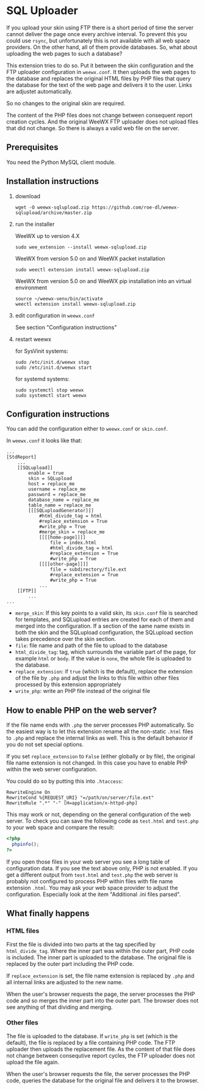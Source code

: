 # SQL Uploader

If you upload your skin using FTP there is a short period of time the server
cannot deliver the page once every archive interval. To prevent this you
could use `rsync`, but unfortunately this is not available with all web
space providers. On the other hand, all of them provide databases. So,
what about uploading the web pages to such a database?

This extension tries to do so. Put it between the skin configuration and the
FTP uploader configuration in `weewx.conf`. It then uploads the web pages
to the database and replaces the original HTML files by PHP files that
query the database for the text of the web page and delivers it to the
user. Links are adjustet automatically.

So no changes to the original skin are required.

The content of the PHP files does not change between consequent report
creation cycles. And the original WeeWX FTP uploader does not upload
files that did not change. So there is always a valid web file on the
server.

## Prerequisites

You need the Python MySQL client module.

## Installation instructions

1) download

   ```
   wget -O weewx-sqlupload.zip https://github.com/roe-dl/weewx-sqlupload/archive/master.zip
   ```

2) run the installer

   WeeWX up to version 4.X

   ```shell
   sudo wee_extension --install weewx-sqlupload.zip
   ```

   WeeWX from version 5.0 on and WeeWX packet installation

   ```shell
   sudo weectl extension install weewx-sqlupload.zip
   ```

   WeeWX from version 5.0 on and WeeWX pip installation into an virtual environment

   ```shell
   source ~/weewx-venv/bin/activate
   weectl extension install weewx-sqlupload.zip
   ```
   
3) edit configuration in `weewx.conf`

   See section "Configuration instructions"

5) restart weewx

   for SysVinit systems:

   ```shell
   sudo /etc/init.d/weewx stop
   sudo /etc/init.d/weewx start
   ```

   for systemd systems:

   ```shell
   sudo systemctl stop weewx
   sudo systemctl start weewx
   ```

## Configuration instructions

You can add the configuration either to `weewx.conf` or `skin.conf`.

In `weewx.conf` it looks like that:
```
...
[StdReport]
    ...
    [[SQLupload]]
        enable = true
        skin = SQLupload
        host = replace_me
        username = replace_me
        password = replace_me
        database_name = replace_me
        table_name = replace_me
        [[[SQLuploadGenerator]]]
            #html_divide_tag = html
            #replace_extension = True
            #write_php = True
            #merge_skin = replace_me
            [[[[home-page]]]]
                file = index.html
                #html_divide_tag = html
                #replace_extension = True
                #write_php = True
            [[[[other-page]]]]
                file = subdirectory/file.ext
                #replace_extension = True
                #write_php = True
            ...
    [[FTP]]
        ...
...
```

* `merge_skin`: If this key points to a valid skin, its `skin.conf` file is
  searched for templates, and SQLupload entries are created for each of them
  and merged into the configuration. If a section of the same name exists
  in both the skin and the SQLupload configuration, the SQLupload section 
  takes precedence over the skin section.
* `file`: file name and path of the file to upload to the database
* `html_divide_tag`: tag, which surrounds the variable part of the page, for
  example `html` or `body`. If the value is `none`, the whole file is
  uploaded to the database. 
* `replace_extension`: if `true` (which is the default), replace the
  extension of the file by `.php` and adjust the links to this file
  within other files processed by this extension appropriately
* `write_php`: write an PHP file instead of the original file

## How to enable PHP on the web server?

If the file name ends with `.php` the server processes PHP automatically. 
So the easiest way is to let this extension rename all the non-static 
`.html` files to `.php` and replace the internal links as well. This is 
the default behavior if you do not set special options.

If you set `replace_extension` to `False` (either globally or by file), the
original file name extension is not changed. In this case you have to enable
PHP within the web server configuration. 

You could do so by putting this into `.htaccess`:
```
RewriteEngine On
RewriteCond %{REQUEST_URI} "=/path/on/server/file.ext"
RewriteRule ".*" "-" [H=application/x-httpd-php]
```

This may work or not, depending on the general configuration of the web
server. To check you can save the following code as `test.html` and
`test.php` to your web space and compare the result:

```php
<?php
  phpinfo();
?>
```

If you open those files in your web server you see a long table of
configuration data. If you see the text above only, PHP is not enabled. If
you get a different output from `test.html` and `test.php` the web server is
probably not configured to process PHP within files with file name extension
`.html`. You may ask your web space provider to adjust the configuration.
Especially look at the item "Additional .ini files parsed".

## What finally happens

### HTML files

First the file is divided into two parts at the tag specified by
`html_divide_tag`. Where the inner part was within the outer part, PHP code
is included. The inner part is uploaded to the database. The original file
is replaced by the outer part including the PHP code. 

If `replace_extension` is set, the file name extension is replaced by
`.php` and all internal links are adjusted to the new name.

When the user's browser requests the page, the server processes the PHP code 
and so merges the inner part into the outer part. The browser does not see
anything of that dividing and merging.

### Other files

The file is uploaded to the database. If `write_php` is set (which is the
default), the file is replaced by a file containing PHP code. The FTP
uploader then uploads the replacement file. As the content of that file 
does not change between consequtive report cycles, the FTP uploader
does not upload the file again.

When the user's browser requests the file, the server processes the PHP code, 
queries the database for the original file and delivers it to the browser.
